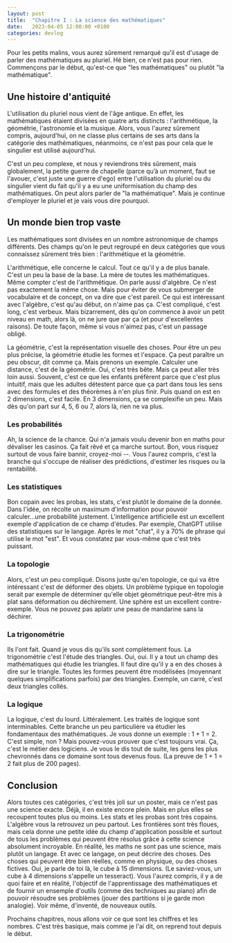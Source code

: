 ```yaml
---
layout: post
title:  "Chapitre I : La science des mathématiques"
date:   2023-04-05 12:00:00 +0100
categories: devlog
---
```


Pour les petits malins, vous aurez sûrement remarqué qu'il est d'usage de parler des mathématiques au pluriel. 
Hé bien, ce n'est pas pour rien. Commençons par le début, qu'est-ce que "les mathématiques" ou plutôt "la mathématique".

<!--more-->

## Une histoire d'antiquité

L'utilisation du pluriel nous vient de l'âge antique. En effet, les mathématiques étaient divisées en quatre arts distincts
: l'arithmétique, la géométrie, l'astronomie et la musique. Alors, vous l'aurez sûrement compris, aujourd'hui, on ne classe
plus certains de ses arts dans la catégorie des mathématiques, néanmoins, ce n'est pas pour cela que le singulier est utilisé
aujourd'hui.

C'est un peu complexe, et nous y reviendrons très sûrement, mais globalement, la petite guerre de chapelle (parce qu’à un moment,
faut se l'avouer, c'est juste une guerre d'ego) entre l'utilisation du pluriel ou du singulier vient du fait qu'il y a eu
une uniformisation du champ des mathématiques. On peut alors parler de "la mathématique". Mais je continue d'employer le pluriel
et je vais vous dire pourquoi.

## Un monde bien trop vaste

Les mathématiques sont divisées en un nombre astronomique de champs différents. Des champs qu'on le peut regroupé en deux catégories
que vous connaissez sûrement très bien : l'arithmétique et la géométrie.

L'arithmétique, elle concerne le calcul. Tout ce qu'il y a de plus banale. C'est un peu la base de la base. La mère de toutes les
mathématiques. Même compter c'est de l'arithmétique. On parle aussi d'algèbre. Ce n'est pas exactement la même chose. Mais pour
éviter de vous submerger de vocabulaire et de concept, on va dire que c'est pareil. Ce qui est intéressant avec l'algèbre, c'est
qu'au début, on n'aime pas ça. C'est compliqué, c'est long, c'est verbeux. Mais bizarrement, dès qu'on commence à avoir un petit
niveau en math, alors là, on ne jure que par ça (et pour d'excellentes raisons). De toute façon, même si vous n'aimez pas, c'est
un passage obligé.

La géométrie, c'est la représentation visuelle des choses. Pour être un peu plus précise, la géométrie étudie les formes
et l'espace. Ça peut paraître un peu obscur, dit comme ça. Mais prenons un exemple. Calculer une distance, c'est de la géométrie.
Oui, c'est très bête. Mais ça peut aller très loin aussi. Souvent, c'est ce que les enfants préfèrent parce que c'est plus intuitif,
mais que les adultes détestent parce que ça part dans tous les sens avec des formules et des théorèmes à n'en plus finir. Puis quand
on est en 2 dimensions, c'est facile. En 3 dimensions, ça se complexifie un peu. Mais dès qu'on part sur 4, 5, 6 ou 7, alors là, rien
ne va plus.

### Les probabilités

Ah, la science de la chance. Qui n'a jamais voulu devenir bon en maths pour dévaliser les casinos. Ça fait rêvé et ça marche surtout.
Bon, vous risquez surtout de vous faire bannir, croyez-moi --. Vous l'aurez compris, c'est la branche qui s'occupe de réaliser des
prédictions, d'estimer les risques ou la rentabilité.

### Les statistiques

Bon copain avec les probas, les stats, c'est plutôt le domaine de la donnée. Dans l'idée, on récolte un maximum d'information pour
pouvoir calculer...une probabilité justement. L'intelligence artificielle est un excellent exemple d'application de ce champ d'études.
Par exemple, ChatGPT utilise des statistiques sur le langage. Après le mot "chat", il y a 70% de phrase qui utilise le mot "est". Et vous
constatez par vous-même que c'est très puissant.

### La topologie

Alors, c'est un peu compliqué. Disons juste qu'en topologie, ce qui va être intéressant c'est de déformer des objets. Un problème typique
en topologie serait par exemple de déterminer qu'elle objet géométrique peut-être mis à plat sans déformation ou déchirement. Une sphère
est un excellent contre-exemple. Vous ne pouvez pas aplatir une peau de mandarine sans la déchirer.

### La trigonométrie

Ils l'ont fait. Quand je vous dis qu'ils sont complètement fous. La trigonométrie c'est l'étude des triangles. Oui, oui. Il y a tout un champ
des mathématiques qui étudie les triangles. Il faut dire qu'il y a en des choses à dire sur le triangle. Toutes les formes peuvent être modélisées
(moyennant quelques simplifications parfois) par des triangles. Exemple, un carré, c'est deux triangles collés.

### La logique

La logique, c'est du lourd. Littéralement. Les traités de logique sont interminables. Cette branche un peu particulière va étudier les
fondamentaux des mathématiques. Je vous donne un exemple : 1 + 1 = 2. C'est simple, non ? Mais pouvez-vous prouver que c'est toujours
vrai. Ça, c'est le métier des logiciens. Je vous le dis tout de suite, les gens les plus chevronnés dans ce domaine sont tous devenus fous. (La 
preuve de 1 + 1 = 2 fait plus de 200 pages).

## Conclusion

Alors toutes ces catégories, c'est très joli sur un poster, mais ce n'est pas une science exacte. Déjà, il en existe encore plein. Mais
en plus elles se recoupent toutes plus ou moins. Les stats et les probas sont très copains. L'algèbre vous la retrouvez un peu partout. Les
frontières sont très floues, mais cela donne une petite idée du champ d'application possible et surtout de tous les problèmes qui peuvent
être résolus grâce à cette science absolument incroyable. En réalité, les maths ne sont pas une science, mais plutôt un langage. Et avec
ce langage, on peut décrire des choses. Des choses qui peuvent être bien réelles, comme en physique, ou des choses fictives. Oui, je parle
de toi là, le cube à 15 dimensions. (Le saviez-vous, un cube à 4 dimensions s'appelle un tesseract). Vous l'aurez compris, il y a de quoi
faire et en réalité, l'objectif de l'apprentissage des mathématiques et de fournir un ensemple d'outils (comme des techniques au piano)
afin de pouvoir résoudre ses problèmes (jouer des partitions si je garde mon analogie). Voir même, d'inventé, de nouveaux outils.

Prochains chapitres, nous allons voir ce que sont les chiffres et les nombres. C'est très basique, mais comme je l'ai dit, on reprend tout
depuis le début.
